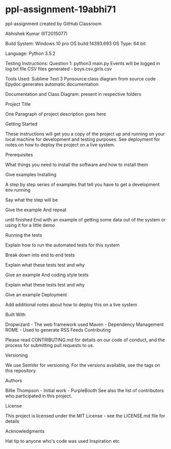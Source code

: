 # ppl-assignment-19abhi71
ppl-assignment created by GitHub Classroom

Abhishek Kumar (IIT2015077)

Build System:
Windows 10 pro
OS build:14393.693
OS Type: 64 bit

Language:
Python 3.5.2

Testing Instructions:
Question 1:
  python3 main.py
Events will be logged in log.txt file
CSV files generated - boys.csv,girls.csv

Tools Used:
Sublime Text 3
Pynsource:class diagram from source code
Epydoc:generates automatic documentation

Documentation and Class Diagram:
present in respective folders

Project Title

One Paragraph of project description goes here

Getting Started

These instructions will get you a copy of the project up and running on your local machine for development and testing purposes. See deployment for notes on how to deploy the project on a live system.

Prerequisites

What things you need to install the software and how to install them

Give examples
Installing

A step by step series of examples that tell you have to get a development env running

Say what the step will be

Give the example
And repeat

until finished
End with an example of getting some data out of the system or using it for a little demo

Running the tests

Explain how to run the automated tests for this system

Break down into end to end tests

Explain what these tests test and why

Give an example
And coding style tests

Explain what these tests test and why

Give an example
Deployment

Add additional notes about how to deploy this on a live system

Built With

Dropwizard - The web framework used
Maven - Dependency Management
ROME - Used to generate RSS Feeds
Contributing

Please read CONTRIBUTING.md for details on our code of conduct, and the process for submitting pull requests to us.

Versioning

We use SemVer for versioning. For the versions available, see the tags on this repository.

Authors

Billie Thompson - Initial work - PurpleBooth
See also the list of contributors who participated in this project.

License

This project is licensed under the MIT License - see the LICENSE.md file for details

Acknowledgments

Hat tip to anyone who's code was used
Inspiration
etc
